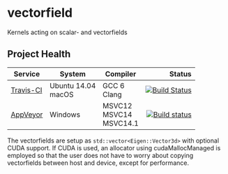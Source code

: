 # vectorfield
Kernels acting on scalar- and vectorfields

## Project Health

| Service | System | Compiler | Status |
| ------- | ------ | -------- | -----: |
|  [Travis-CI](https://travis-ci.org/GPMueller/vectorfield) | Ubuntu 14.04 <br/> macOS | GCC 6 <br/> Clang | [![Build Status](https://travis-ci.org/GPMueller/vectorfield.svg?branch=master)](https://travis-ci.org/GPMueller/vectorfield) |
|  [AppVeyor](https://ci.appveyor.com/project/GPMueller/vectorfield) | Windows | MSVC12 <br/> MSVC14 <br/> MSVC14.1 | [![Build status](https://ci.appveyor.com/api/projects/status/dtiflux1wmhm6sd2?svg=true)](https://ci.appveyor.com/project/GPMueller/vectorfield) |

The vectorfields are setup as `std::vector<Eigen::Vector3d>` with optional CUDA support.
If CUDA is used, an allocator using cudaMallocManaged is employed so that the user
does not have to worry about copying vectorfields between host and device, except for
performance.
